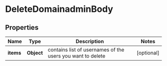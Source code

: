 # DeleteDomainadminBody

## Properties
Name | Type | Description | Notes
------------ | ------------- | ------------- | -------------
**items** | **Object** | contains list of usernames of the users you want to delete |  [optional]
